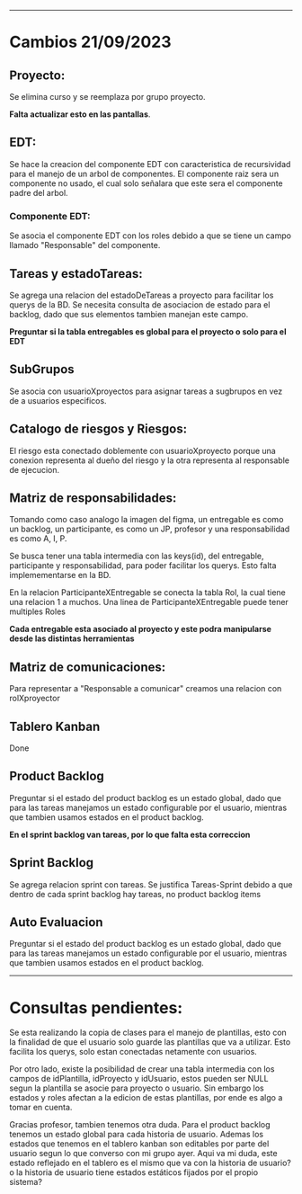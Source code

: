 
---
# Cambios 21/09/2023

## Proyecto:

Se elimina curso y se reemplaza por grupo proyecto.

**Falta actualizar esto en las pantallas**.

## EDT:
Se hace la creacion del componente EDT con caracteristica de recursividad para el manejo de un arbol de componentes.
El componente raiz sera un componente no usado, el cual solo señalara que este sera el componente padre del arbol.

### Componente EDT:

Se asocia el componente EDT con los roles debido a que se tiene un campo llamado "Responsable" del componente.

## Tareas y estadoTareas:
Se agrega una relacion del estadoDeTareas a proyecto para facilitar los querys de la BD.
Se necesita consulta de asociacion de estado para el backlog, dado que sus elementos tambien manejan este campo.

**Preguntar si la tabla entregables es global para el proyecto o solo para el EDT**

## SubGrupos

Se asocia con usuarioXproyectos para asignar tareas a sugbrupos en vez de a usuarios especificos.


## Catalogo de riesgos y Riesgos:

El riesgo esta conectado doblemente con usuarioXproyecto porque una conexion representa al dueño del riesgo y la otra representa al responsable de ejecucion.

## Matriz de responsabilidades:

Tomando como caso analogo la imagen del figma, un entregable es como un backlog, un participante, es como un JP, profesor y una responsabilidad es como A, I, P.

Se busca tener una tabla intermedia con las keys(id), del entregable, participante y responsabilidad, para poder facilitar los querys. Esto falta implemementarse en la BD.

En la relacion ParticipanteXEntregable se conecta la tabla Rol, la cual tiene una relacion 1 a muchos. Una linea de ParticipanteXEntregable puede tener multiples Roles

**Cada entregable esta asociado al proyecto y este podra manipularse desde las distintas herramientas**

## Matriz de comunicaciones:

Para representar a "Responsable a comunicar" creamos una relacion con rolXproyector

## Tablero Kanban
Done

## Product Backlog

Preguntar si el estado del product backlog es un estado global, dado que para las tareas manejamos un estado configurable por el usuario, mientras que tambien usamos estados en el product backlog.

**En el sprint backlog van tareas, por lo que falta esta correccion**

## Sprint Backlog

Se agrega relacion sprint con tareas. Se justifica Tareas-Sprint debido a que dentro de cada sprint backlog hay tareas, no product backlog items

## Auto Evaluacion

Preguntar si el estado del product backlog es un estado global, dado que para las tareas manejamos un estado configurable por el usuario, mientras que tambien usamos estados en el product backlog.

---
# Consultas pendientes:

Se esta realizando la copia de clases para el manejo de plantillas, esto con la finalidad de que el usuario solo guarde las plantillas que va a utilizar. Esto facilita los querys, solo estan conectadas netamente con usuarios.

Por otro lado, existe la posibilidad de crear una tabla intermedia con los campos de idPlantilla, idProyecto y idUsuario, estos pueden ser NULL segun la plantilla se asocie para proyecto o usuario. Sin embargo los estados y roles afectan a la edicion de estas plantillas, por ende es algo a tomar en cuenta.

Gracias profesor, tambien tenemos otra duda. Para el  product backlog tenemos un estado global para cada historia de usuario. Ademas los estados que tenemos en el tablero kanban son editables por parte del usuario segun lo que converso con mi grupo ayer. Aqui va mi duda, este estado reflejado en el tablero es el mismo que va con la historia de usuario? o la historia de usuario tiene estados estáticos fijados por el propio sistema?